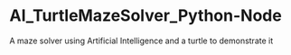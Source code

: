 # AI_TurtleMazeSolver_Python-Node
A maze solver using Artificial Intelligence and a turtle to demonstrate it
